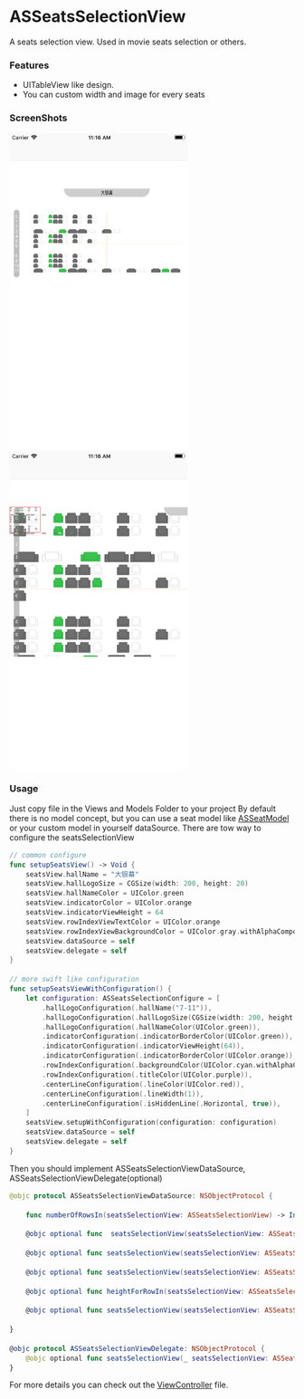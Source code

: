 # ASSeatsSelectionView
A seats selection view. Used in movie seats selection or others.

### Features
- UITableView like design.
- You can custom width and image for every seats

### ScreenShots

<img src="https://github.com/falcon11/ASSeatsSelection/blob/develop/screenshots/Simulator%20Screen%20Shot%20-%20iPhone%208%20Plus%20-%202017-12-25%20at%2011.16.05.png?raw=true" width=315>
<img src="https://github.com/falcon11/ASSeatsSelection/blob/develop/screenshots/Simulator%20Screen%20Shot%20-%20iPhone%208%20Plus%20-%202017-12-25%20at%2011.16.15.png?raw=true" width=315>

### Usage
Just copy file in the Views and Models Folder to your project
By default there is no model concept, but you can use a seat model like [ASSeatModel](ASSeatsSelection/Models/ASSeatModel.swift) or your custom model in yourself dataSource.
There are tow way to configure the seatsSelectionView
```swift
// common configure
func setupSeatsView() -> Void {
    seatsView.hallName = "大银幕"
    seatsView.hallLogoSize = CGSize(width: 200, height: 20)
    seatsView.hallNameColor = UIColor.green
    seatsView.indicatorColor = UIColor.orange
    seatsView.indicatorViewHeight = 64
    seatsView.rowIndexViewTextColor = UIColor.orange
    seatsView.rowIndexViewBackgroundColor = UIColor.gray.withAlphaComponent(0.5)
    seatsView.dataSource = self
    seatsView.delegate = self
}

// more swift like configuration
func setupSeatsViewWithConfiguration() {
    let configuration: ASSeatsSelectionConfigure = [
        .hallLogoConfiguration(.hallName("7-11")),
        .hallLogoConfiguration(.hallLogoSize(CGSize(width: 200, height: 20))),
        .hallLogoConfiguration(.hallNameColor(UIColor.green)),
        .indicatorConfiguration(.indicatorBorderColor(UIColor.green)),
        .indicatorConfiguration(.indicatorViewHeight(64)),
        .indicatorConfiguration(.indicatorBorderColor(UIColor.orange)),
        .rowIndexConfiguration(.backgroundColor(UIColor.cyan.withAlphaComponent(0.5))),
        .rowIndexConfiguration(.titleColor(UIColor.purple)),
        .centerLineConfiguration(.lineColor(UIColor.red)),
        .centerLineConfiguration(.lineWidth(1)),
        .centerLineConfiguration(.isHiddenLine(.Horizontal, true)),
    ]
    seatsView.setupWithConfiguration(configuration: configuration)
    seatsView.dataSource = self
    seatsView.delegate = self
}
```
Then you should implement ASSeatsSelectionViewDataSource, ASSeatsSelectionViewDelegate(optional)
```swift
@objc protocol ASSeatsSelectionViewDataSource: NSObjectProtocol {

    func numberOfRowsIn(seatsSelectionView: ASSeatsSelectionView) -> Int

    @objc optional func  seatsSelectionView(seatsSelectionView: ASSeatsSelectionView, numberOfColumnsIn row: Int) -> Int

    @objc optional func seatsSelectionView(seatsSelectionView: ASSeatsSelectionView, seatImageIn row:Int, column:Int, completion:(_ image: UIImage?)->Void)

    @objc optional func seatsSelectionView(seatsSelectionView: ASSeatsSelectionView, seatWidthIn row:Int, column: Int) -> CGFloat

    @objc optional func heightForRowIn(seatsSelectionView: ASSeatsSelectionView) -> CGFloat

    @objc optional func seatsSelectionView(seatsSelectionView: ASSeatsSelectionView, indexTitleIn row: Int) -> String

}

@objc protocol ASSeatsSelectionViewDelegate: NSObjectProtocol {
    @objc optional func seatsSelectionView(_ seatsSelectionView: ASSeatsSelectionView, didSelectAt row: Int, column: Int)
}
```
For more details you can check out the [ViewController](ASSeatsSelection/ViewController.swift) file.


